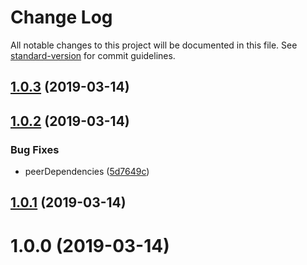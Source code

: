 # Change Log

All notable changes to this project will be documented in this file. See [standard-version](https://github.com/conventional-changelog/standard-version) for commit guidelines.

## [1.0.3](https://github.com/Gorniv/ngx-universal/compare/v1.0.2...v1.0.3) (2019-03-14)



## [1.0.2](https://github.com/Gorniv/ngx-universal/compare/v1.0.1...v1.0.2) (2019-03-14)


### Bug Fixes

* peerDependencies ([5d7649c](https://github.com/Gorniv/ngx-universal/commit/5d7649c))



## [1.0.1](https://github.com/Gorniv/ngx-universal/compare/v1.0.0...v1.0.1) (2019-03-14)



# 1.0.0 (2019-03-14)
